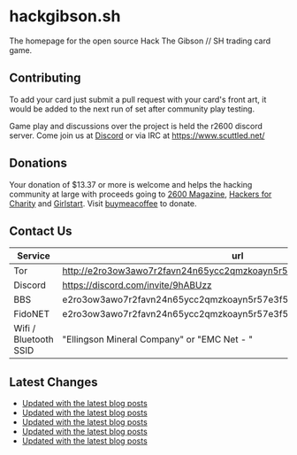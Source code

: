 # hackgibson.sh
The homepage for the open source Hack The Gibson // SH trading card game.


## Contributing

To add your card just submit a pull request with your card's front art, it would be added to the next run of set after community play testing.

Game play and discussions over the project is held the r2600 discord server. Come join us at [Discord](https://discord.com/invite/9hABUzz) or via IRC at https://www.scuttled.net/


## Donations

Your donation of $13.37 or more is welcome and helps the hacking community at large with proceeds going to [2600 Magazine](https://2600.com/), [Hackers for Charity](https://hackersforcharity.org) and [Girlstart](https://girlstart.org).  Visit [buymeacoffee](https://www.buymeacoffee.com/hackgibson.sh) to donate.


## Contact Us

Service | url
-|-
Tor | http://e2ro3ow3awo7r2favn24n65ycc2qmzkoayn5r57e3f56nvjwdcgg32ad.onion
Discord | https://discord.com/invite/9hABUzz
BBS | e2ro3ow3awo7r2favn24n65ycc2qmzkoayn5r57e3f56nvjwdcgg32ad.onion:23
FidoNET | e2ro3ow3awo7r2favn24n65ycc2qmzkoayn5r57e3f56nvjwdcgg32ad.onion:24554
Wifi / Bluetooth SSID | "Ellingson Mineral Company" or "EMC Net - <fidonet address>"

## Latest Changes
<!-- BLOG-POST-LIST:START -->
- [Updated with the latest blog posts](https://github.com/DFW2600/hackgibson.sh/commit/10eb6525d25b68023f61e0ae206b623c477f1adf)
- [Updated with the latest blog posts](https://github.com/DFW2600/hackgibson.sh/commit/323821a7a9d67ce291ece70a53a4ddde59ea8e44)
- [Updated with the latest blog posts](https://github.com/DFW2600/hackgibson.sh/commit/d615efb64ba1d8c6b33b3156fabba8466814829f)
- [Updated with the latest blog posts](https://github.com/DFW2600/hackgibson.sh/commit/89b13a9351c6d9c6eb40c2f7b2bf3d0c1bbb4456)
- [Updated with the latest blog posts](https://github.com/DFW2600/hackgibson.sh/commit/e415ba33cfd1c2c0636bae45c66cf663db3544f1)
<!-- BLOG-POST-LIST:END -->
